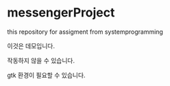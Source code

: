 # messengerProject
this repository for assigment from systemprogramming

이것은 데모입니다.

작동하지 않을 수 있습니다.

gtk 환경이 필요할 수 있습니다.
